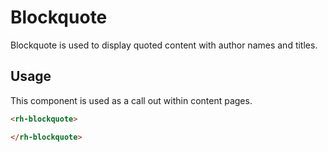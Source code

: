 # Blockquote
Blockquote is used to display quoted content with author names and titles.

## Usage
This component is used as a call out within content pages.

```html
<rh-blockquote>

</rh-blockquote>
```

